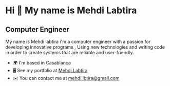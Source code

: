 Hi 👋 My name is Mehdi Labtira
==============================

Computer Engineer
-----------------

My name is Mehdi labtira i'm a computer engineer with a passion for developing innovative programs , Using new technologies and writing code in order to create systems that are reliable and user-friendly.

* 🌍  I'm based in Casablanca
* 🖥️  See my portfolio at [Mehdi Labtira](https://labtira.com)
* ✉️  You can contact me at [mehdi.lbtira@gmail.com](mailto:labtira.elmehdi@gmail.com)

